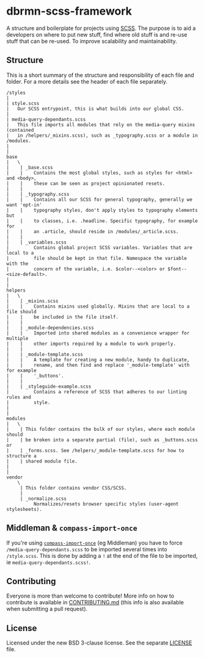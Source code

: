 # dbrmn-scss-framework

A structure and boilerplate for projects using [SCSS](http://sass-lang.com/). The purpose is to aid a developers on where to put new stuff, find where old stuff is and re-use stuff that can be re-used. To improve scalability and maintainability.

## Structure

This is a short summary of the structure and responsibility of each file and folder. For a more details see the header of each file separately.

```
/styles
|
| style.scss
|   Our SCSS entrypoint, this is what builds into our global CSS.
|
| media-query-dependants.scss
|   This file imports all modules that rely on the media-query mixins (contained
|   in /helpers/_mixins.scss), such as _typography.scss or a module in /modules.
|
|
base
|   \
|    | _base.scss
|    |    Contains the most global styles, such as styles for <html> and <body>,
|    |    these can be seen as project opinionated resets.
|    |
|    | _typography.scss
|    |    Contains all our SCSS for general typography, generally we want 'opt-in'
|    |    typography styles, don't apply styles to typography elements but
|    |    to classes, i.e. .headline. Specific typography, for example for
|    |    an .article, should reside in /modules/_article.scss.
|    |
|    | _variables.scss
|         Contains global project SCSS variables. Variables that are local to a
|         file should be kept in that file. Namespace the variable with the
|         concern of the variable, i.e. $color--<color> or $font--<size-default>.
|
|
helpers
|   \
|    | _mixins.scss
|    |    Contains mixins used globally. Mixins that are local to a file should
|    |    be included in the file itself.
|    |
|    | _module-dependencies.scss
|    |    Imported into shared modules as a convenience wrapper for multiple
|    |    other imports required by a module to work properly.
|    |
|    | _module-template.scss
|    |    A template for creating a new module, handy to duplicate,
|    |    rename, and then find and replace '_module-template' with for example
|    |    '_buttons'.
|    |
|    | _styleguide-example.scss
|         Contains a reference of SCSS that adheres to our linting rules and
|         style.
|
|
modules
|   \
|    | This folder contains the bulk of our styles, where each module should
|    | be broken into a separate partial (file), such as _buttons.scss or
|    | _forms.scss. See /helpers/_module-template.scss for how to structure a
|    | shared module file.
|
|
vendor
    \
     | This folder contains vendor CSS/SCSS.
     |
     | _normalize.scss
          Normalizes/resets browser specific styles (user-agent stylesheets).

```

## Middleman & `compass-import-once`

If you're using [`compass-import-once`](https://rubygems.org/gems/compass-import-once/) (eg Middleman) you have to force `/media-query-dependants.scss` to be imported several times into `/style.scss`. This is done by adding a `!` at the end of the file to be imported, ie `media-query-dependants.scss!`.

## Contributing

Everyone is more than welcome to contribute! More info on how to contribute is available in [CONTRIBUTING.md](CONTRIBUTING.md) (this info is also available when submitting a pull request).

## License

Licensed under the new BSD 3-clause license. See the separate [LICENSE](LICENSE) file.

